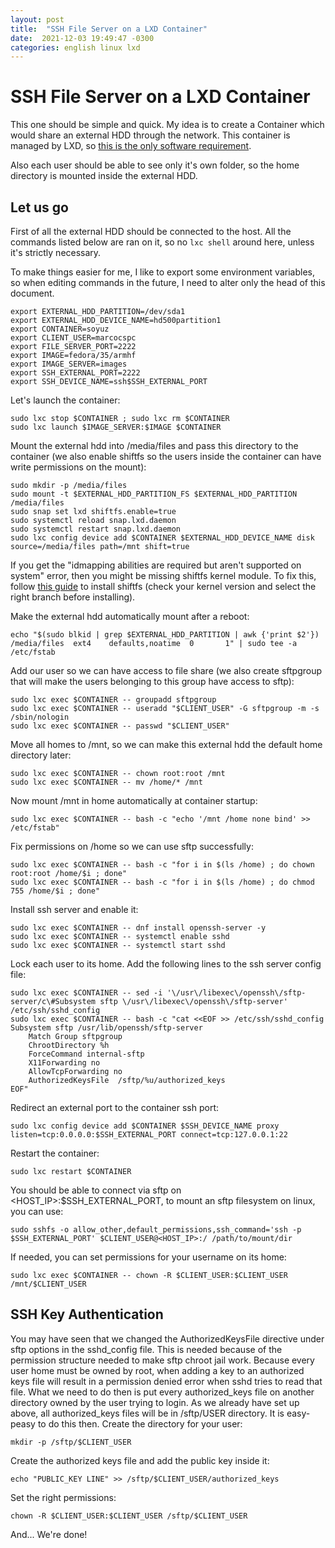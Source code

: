 ```yaml
---
layout: post
title:  "SSH File Server on a LXD Container"
date:  2021-12-03 19:49:47 -0300 
categories: english linux lxd  
---
```


# SSH File Server on a LXD Container 

This one should be simple and quick. My idea is to create a Container which would share an external HDD through the network. This container is managed by LXD, so [this is the only software requirement](https://linuxcontainers.org/lxd/getting-started-cli/). 

Also each user should be able to see only it's own folder, so the home directory is mounted inside the external HDD.

## Let us go

First of all the external HDD should be connected to the host. All the commands listed below are ran on it, so no `lxc shell` around here, unless it's strictly necessary.

To make things easier for me, I like to export some environment variables, so when editing commands in the future, I need to alter only the head of this document.

```
export EXTERNAL_HDD_PARTITION=/dev/sda1
export EXTERNAL_HDD_DEVICE_NAME=hd500partition1
export CONTAINER=soyuz
export CLIENT_USER=marcocspc
export FILE_SERVER_PORT=2222
export IMAGE=fedora/35/armhf
export IMAGE_SERVER=images
export SSH_EXTERNAL_PORT=2222
export SSH_DEVICE_NAME=ssh$SSH_EXTERNAL_PORT
```

Let's launch the container:

```
sudo lxc stop $CONTAINER ; sudo lxc rm $CONTAINER
sudo lxc launch $IMAGE_SERVER:$IMAGE $CONTAINER
```

Mount the external hdd into /media/files and pass this directory to the container (we also enable shiftfs so the users inside the container can have write permissions on the mount):

```
sudo mkdir -p /media/files
sudo mount -t $EXTERNAL_HDD_PARTITION_FS $EXTERNAL_HDD_PARTITION /media/files
sudo snap set lxd shiftfs.enable=true
sudo systemctl reload snap.lxd.daemon
sudo systemctl restart snap.lxd.daemon
sudo lxc config device add $CONTAINER $EXTERNAL_HDD_DEVICE_NAME disk source=/media/files path=/mnt shift=true
```

If you get the "idmapping abilities are required but aren't supported on system" error, then you might be missing shiftfs kernel module. To fix this, follow [this guide](https://github.com/toby63/shiftfs-dkms/tree/k5.10#install) to install shiftfs (check your kernel version and select the right branch before installing).

Make the external hdd automatically mount after a reboot:

```
echo "$(sudo blkid | grep $EXTERNAL_HDD_PARTITION | awk {'print $2'}) /media/files  ext4    defaults,noatime  0       1" | sudo tee -a /etc/fstab
```

Add our user so we can have access to file share (we also create sftpgroup that will make the users belonging to this group have access to sftp):

```
sudo lxc exec $CONTAINER -- groupadd sftpgroup
sudo lxc exec $CONTAINER -- useradd "$CLIENT_USER" -G sftpgroup -m -s /sbin/nologin
sudo lxc exec $CONTAINER -- passwd "$CLIENT_USER"
```

Move all homes to /mnt, so we can make this external hdd the default home directory later:

```
sudo lxc exec $CONTAINER -- chown root:root /mnt
sudo lxc exec $CONTAINER -- mv /home/* /mnt
```

Now mount /mnt in home automatically at container startup:

```
sudo lxc exec $CONTAINER -- bash -c "echo '/mnt /home none bind' >> /etc/fstab" 
```

Fix permissions on /home so we can use sftp successfully:

```
sudo lxc exec $CONTAINER -- bash -c "for i in $(ls /home) ; do chown root:root /home/$i ; done"
sudo lxc exec $CONTAINER -- bash -c "for i in $(ls /home) ; do chmod 755 /home/$i ; done"
```

Install ssh server and enable it:

```
sudo lxc exec $CONTAINER -- dnf install openssh-server -y
sudo lxc exec $CONTAINER -- systemctl enable sshd
sudo lxc exec $CONTAINER -- systemctl start sshd
```

Lock each user to its home. Add the following lines to the ssh server config file:

```
sudo lxc exec $CONTAINER -- sed -i '\/usr\/libexec\/openssh\/sftp-server/c\#Subsystem sftp \/usr\/libexec\/openssh\/sftp-server' /etc/ssh/sshd_config
sudo lxc exec $CONTAINER -- bash -c "cat <<EOF >> /etc/ssh/sshd_config
Subsystem sftp /usr/lib/openssh/sftp-server
    Match Group sftpgroup
    ChrootDirectory %h
    ForceCommand internal-sftp
    X11Forwarding no
    AllowTcpForwarding no
    AuthorizedKeysFile  /sftp/%u/authorized_keys
EOF"
```

Redirect an external port to the container ssh port:

```
sudo lxc config device add $CONTAINER $SSH_DEVICE_NAME proxy listen=tcp:0.0.0.0:$SSH_EXTERNAL_PORT connect=tcp:127.0.0.1:22
```

Restart the container:

```
sudo lxc restart $CONTAINER
```

You should be able to connect via sftp on <HOST_IP>:$SSH_EXTERNAL_PORT, to mount an sftp filesystem on linux, you can use:

```
sudo sshfs -o allow_other,default_permissions,ssh_command='ssh -p $SSH_EXTERNAL_PORT' $CLIENT_USER@<HOST_IP>:/ /path/to/mount/dir
```

If needed, you can set permissions for your username on its home:

```
sudo lxc exec $CONTAINER -- chown -R $CLIENT_USER:$CLIENT_USER /mnt/$CLIENT_USER
```

## SSH Key Authentication

You may have seen that we changed the AuthorizedKeysFile directive under sftp options in the sshd_config file. This is needed because of the permission structure needed to make sftp chroot jail work. Because every user home must be owned by root, when adding a key to an authorized keys file will result in a permission denied error when sshd tries to read that file. What we need to do then is put every authorized_keys file on another directory owned by the user trying to login. As we already have set up above, all authorized_keys files will be in /sftp/USER directory.  It is easy-peasy to do this then. Create the directory for your user:

```
mkdir -p /sftp/$CLIENT_USER
```

Create the authorized keys file and add the public key inside it:

```
echo "PUBLIC_KEY LINE" >> /sftp/$CLIENT_USER/authorized_keys
```

Set the right permissions:

```
chown -R $CLIENT_USER:$CLIENT_USER /sftp/$CLIENT_USER
```

And... We're done!
